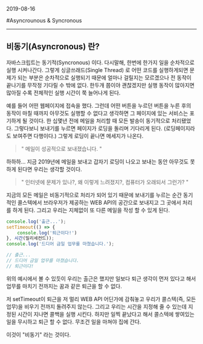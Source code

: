2019-08-16

#Asyncrounous & Syncronous

---

## 비동기(Asyncronous) 란?

자바스크립트는 동기적(Syncronous) 이다. 다시말해, 한번에 한가지 일을 순차적으로 실행 시켜나간다. 그렇게 싱글쓰래드(Single Thread) 로 어떤 코드를 실행하게되면 문제가 되는 부분은 순차적으로 실행되기 때문에 얼마나 걸릴지는 모르겠으나 전 동작이 끝나기를 무작정 기다릴 수 밖에 없다. 한두개 쯤이야 괜찮겠지만 실행 동작이 많아지면 많아질 수록 전체적인 실행 시간이 쭉 늘어나게 된다.

예를 들어 어떤 웹페이지에 접속을 했다. 그런데 어떤 버튼을 누르던 버튼을 누른 후의 동작이 마칠 때까지 아무것도 실행할 수 없다고 생각하면 그 페이지에 있는 서비스는 포기하게 될 것이다. 한 십몇년 전에 메일을 처리할 때 모든 발송이 동기적으로 처리됐었다. 그렇다보니 보내기를 누르면 페이지가 로딩을 돌리며 기다리게 된다. (로딩페이지라도 보여주면 다행이다.) 그렇게 로딩이 끝나면 메세지가 나온다.

> " 메일이 성공적으로 보내졌습니다. "

하하하... 지금 2019년에 메일을 보내고 갑자기 로딩이 나오고 보내는 동안 아무것도 못하게 된다면 우리는 생각할 것이다.

> " 인터넷에 문제가 있나?, 왜 이렇게 느려졌지?, 컴퓨터가 오래되서 그런가? "

지금의 모든 메일은 비동기적으로 처리가 되어 있기 때문에 보내기를 누르는 순간 동기적인 콜스텍에서 브라우저가 제공하는 WEB API의 공간으로 보내지고 그 곳에서 처리를 하게 된다. 그리고 우리는 지체없이 또 다른 메일을 작성 할 수 있게 된다.

```javascript
console.log('출근...');
setTimeout(() => {
	console.log('퇴근이다!')
}, 시간(밀리세컨드));
console.log('드디어 금일 업무를 마쳤습니다.');

// 출근...
// 드디어 금일 업무를 마쳤습니다.
// 퇴근이다!
```

위의 예시에서 볼 수 있듯이 우리는 출근은 했지만 일보다 퇴근 생각이 먼저 있다고 해서 업무를 마치기 전까지는 꿈과 같은 퇴근을 할 수 없다. 

저 setTimeout이 퇴근을 저 멀리 WEB API 어딘가에 감춰놓고 우리가 콜스텍(즉, 모든 업무)을 비우기 전까지 돌려주지 않는다. 그리고 우리는 시간을 지정해 줄 수 있는데 지정된 시간이 지나면 콜백을 실행 시킨다. 하지만 일찍 끝났다고 해서 콜스텍에 쌓여있는 일을 무시하고 퇴근 할 수 없다. 무조건 일을 마쳐야 집에 간다.

이것이 "비동기" 라는 것이다.